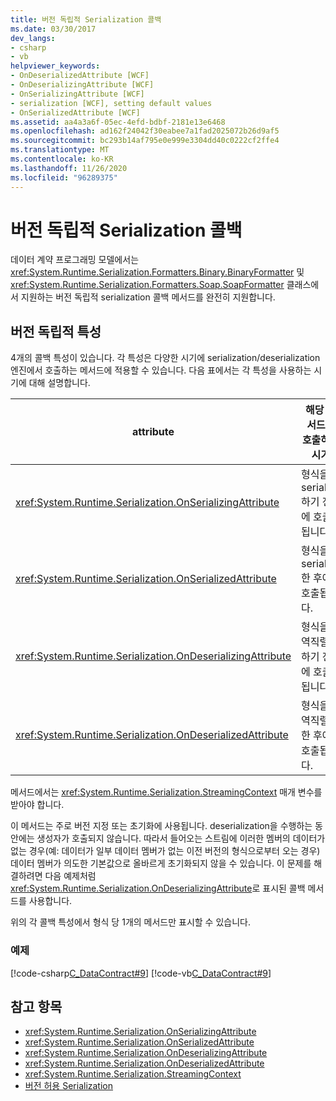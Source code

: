 ```yaml
---
title: 버전 독립적 Serialization 콜백
ms.date: 03/30/2017
dev_langs:
- csharp
- vb
helpviewer_keywords:
- OnDeserializedAttribute [WCF]
- OnDeserializingAttribute [WCF]
- OnSerializingAttribute [WCF]
- serialization [WCF], setting default values
- OnSerializedAttribute [WCF]
ms.assetid: aa4a3a6f-05ec-4efd-bdbf-2181e13e6468
ms.openlocfilehash: ad162f24042f30eabee7a1fad2025072b26d9af5
ms.sourcegitcommit: bc293b14af795e0e999e3304dd40c0222cf2ffe4
ms.translationtype: MT
ms.contentlocale: ko-KR
ms.lasthandoff: 11/26/2020
ms.locfileid: "96289375"
---
```

# <a name="version-tolerant-serialization-callbacks"></a>버전 독립적 Serialization 콜백

데이터 계약 프로그래밍 모델에서는 <xref:System.Runtime.Serialization.Formatters.Binary.BinaryFormatter> 및 <xref:System.Runtime.Serialization.Formatters.Soap.SoapFormatter> 클래스에서 지원하는 버전 독립적 serialization 콜백 메서드를 완전히 지원합니다.  
  
## <a name="version-tolerant-attributes"></a>버전 독립적 특성  

 4개의 콜백 특성이 있습니다. 각 특성은 다양한 시기에 serialization/deserialization 엔진에서 호출하는 메서드에 적용할 수 있습니다. 다음 표에서는 각 특성을 사용하는 시기에 대해 설명합니다.  
  
|attribute|해당 메서드를 호출하는 시기|  
|---------------|---------------------------------------------|  
|<xref:System.Runtime.Serialization.OnSerializingAttribute>|형식을 serialize하기 전에 호출됩니다.|  
|<xref:System.Runtime.Serialization.OnSerializedAttribute>|형식을 serialize한 후에 호출됩니다.|  
|<xref:System.Runtime.Serialization.OnDeserializingAttribute>|형식을 역직렬화하기 전에 호출됩니다.|  
|<xref:System.Runtime.Serialization.OnDeserializedAttribute>|형식을 역직렬화한 후에 호출됩니다.|  
  
 메서드에서는 <xref:System.Runtime.Serialization.StreamingContext> 매개 변수를 받아야 합니다.  
  
 이 메서드는 주로 버전 지정 또는 초기화에 사용됩니다. deserialization을 수행하는 동안에는 생성자가 호출되지 않습니다. 따라서 들어오는 스트림에 이러한 멤버의 데이터가 없는 경우(예: 데이터가 일부 데이터 멤버가 없는 이전 버전의 형식으로부터 오는 경우) 데이터 멤버가 의도한 기본값으로 올바르게 초기화되지 않을 수 있습니다. 이 문제를 해결하려면 다음 예제처럼 <xref:System.Runtime.Serialization.OnDeserializingAttribute>로 표시된 콜백 메서드를 사용합니다.  
  
 위의 각 콜백 특성에서 형식 당 1개의 메서드만 표시할 수 있습니다.  
  
### <a name="example"></a>예제  

 [!code-csharp[C_DataContract#9](../../../../samples/snippets/csharp/VS_Snippets_CFX/c_datacontract/cs/source.cs#9)]
 [!code-vb[C_DataContract#9](../../../../samples/snippets/visualbasic/VS_Snippets_CFX/c_datacontract/vb/source.vb#9)]  
  
## <a name="see-also"></a>참고 항목

- <xref:System.Runtime.Serialization.OnSerializingAttribute>
- <xref:System.Runtime.Serialization.OnSerializedAttribute>
- <xref:System.Runtime.Serialization.OnDeserializingAttribute>
- <xref:System.Runtime.Serialization.OnDeserializedAttribute>
- <xref:System.Runtime.Serialization.StreamingContext>
- [버전 허용 Serialization](../../../standard/serialization/version-tolerant-serialization.md)
